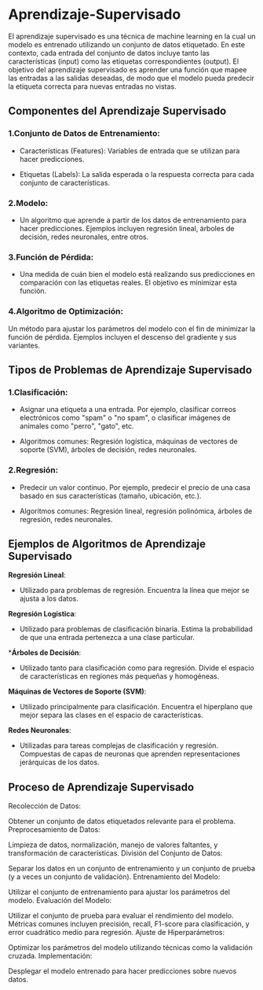 # Aprendizaje-Supervisado

El aprendizaje supervisado es una técnica de machine learning en la cual un modelo es entrenado utilizando un conjunto de datos etiquetado. En este contexto, cada entrada del conjunto de datos incluye tanto las características (input) como las etiquetas correspondientes (output). El objetivo del aprendizaje supervisado es aprender una función que mapee las entradas a las salidas deseadas, de modo que el modelo pueda predecir la etiqueta correcta para nuevas entradas no vistas.

## Componentes del Aprendizaje Supervisado
### 1.Conjunto de Datos de Entrenamiento:

* Características (Features): Variables de entrada que se utilizan para hacer predicciones.

* Etiquetas (Labels): La salida esperada o la respuesta correcta para cada conjunto de características.

### 2.Modelo:

* Un algoritmo que aprende a partir de los datos de entrenamiento para hacer predicciones. Ejemplos incluyen regresión lineal, árboles de decisión, redes neuronales, entre otros.

### 3.Función de Pérdida:

* Una medida de cuán bien el modelo está realizando sus predicciones en comparación con las etiquetas reales. El objetivo es minimizar esta función.

### 4.Algoritmo de Optimización:

Un método para ajustar los parámetros del modelo con el fin de minimizar la función de pérdida. Ejemplos incluyen el descenso del gradiente y sus variantes.

## Tipos de Problemas de Aprendizaje Supervisado
### 1.Clasificación:

* Asignar una etiqueta a una entrada. Por ejemplo, clasificar correos electrónicos como "spam" o "no spam", o clasificar imágenes de animales como "perro", "gato", etc.

* Algoritmos comunes: Regresión logística, máquinas de vectores de soporte (SVM), árboles de decisión, redes neuronales.

### 2.Regresión:

* Predecir un valor continuo. Por ejemplo, predecir el precio de una casa basado en sus características (tamaño, ubicación, etc.).

* Algoritmos comunes: Regresión lineal, regresión polinómica, árboles de regresión, redes neuronales.


## Ejemplos de Algoritmos de Aprendizaje Supervisado
**Regresión Lineal**:

* Utilizado para problemas de regresión. Encuentra la línea que mejor se ajusta a los datos.

**Regresión Logística**:

* Utilizado para problemas de clasificación binaria. Estima la probabilidad de que una entrada pertenezca a una clase particular.

***Árboles de Decisión**:

* Utilizado tanto para clasificación como para regresión. Divide el espacio de características en regiones más pequeñas y homogéneas.

**Máquinas de Vectores de Soporte (SVM)**:

* Utilizado principalmente para clasificación. Encuentra el hiperplano que mejor separa las clases en el espacio de características.

**Redes Neuronales**:

* Utilizadas para tareas complejas de clasificación y regresión. Compuestas de capas de neuronas que aprenden representaciones jerárquicas de los datos.


##  Proceso de Aprendizaje Supervisado
Recolección de Datos:

Obtener un conjunto de datos etiquetados relevante para el problema.
Preprocesamiento de Datos:

Limpieza de datos, normalización, manejo de valores faltantes, y transformación de características.
División del Conjunto de Datos:

Separar los datos en un conjunto de entrenamiento y un conjunto de prueba (y a veces un conjunto de validación).
Entrenamiento del Modelo:

Utilizar el conjunto de entrenamiento para ajustar los parámetros del modelo.
Evaluación del Modelo:

Utilizar el conjunto de prueba para evaluar el rendimiento del modelo. Métricas comunes incluyen precisión, recall, F1-score para clasificación, y error cuadrático medio para regresión.
Ajuste de Hiperparámetros:

Optimizar los parámetros del modelo utilizando técnicas como la validación cruzada.
Implementación:

Desplegar el modelo entrenado para hacer predicciones sobre nuevos datos.
